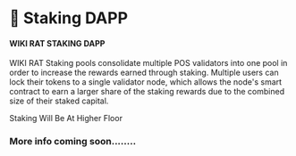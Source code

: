 # 🤝 Staking DAPP

#### WIKI RAT STAKING DAPP  <a href="#googly-swap-is-almost-ready" id="googly-swap-is-almost-ready"></a>

WIKI RAT Staking pools consolidate multiple POS validators into one pool in order to increase the rewards earned through staking. Multiple users can lock their tokens to a single validator node, which allows the node's smart contract to earn a larger share of the staking rewards due to the combined size of their staked capital.



Staking Will Be At Higher Floor



### More info coming soon........
